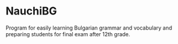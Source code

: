 # NauchiBG

Program for easily learning Bulgarian grammar and vocabulary and preparing students for final exam after 12th grade.